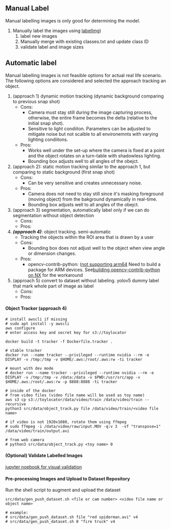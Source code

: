 ## Manual Label
Manual labelling images is only good for determining the model.  
1. Manually label the images using [labelImg](https://github.com/tzutalin/labelImg))
	1. label new images 
	2. Manually merge with existing classes.txt and update class ID
	3. validate label and image sizes

## Automatic label
Manual labelling images is not feasible options for actual real life scenario. 
The following options are considered and selected the approach tracking an object. 

1. (approach 1) dynamic motion tracking (dynamic background comparing to previous snap shot)
	- Cons: 
		- Camera must stay still during the image capturing process, otherwise, the entire frame becomes the delta (relative to the initial snap shot).
		- Sensitive to light condiiton. Parameters can be adjusted to mitigate noise but not scalble to all environemnts with varying lighting condiitons. 
	- Pros: 
		- Works well under the set-up where the camera is fixed at a point and the object rotates on a turn-table with shadowless lighting. 
		- Bounding box adjusts well to all angles of the obejct. 
2. (approach 2): static motion tracking similar to the approach 1, but comparing to static background (first snap shot)
	- Cons: 
		- Can be very sensitive and creates unnecessary noise. 
	- Pros: 
		- Camera does not need to stay still since it's masking foreground (moving object) from the bakground dynamically in real-time. 
		- Bounding box adjusts well to all angles of the obejct. 
3. (approach 3) segmentation, automatically label only if we can do segmentation without object detection   
	- Cons:
	- Pros: 
5. ***(approach 4)***: object tracking. semi-automatic 
	- Tracking the objects within the ROI area that is drawn by a user
	- Cons:
		- Bounding box does not adjust well to the object when view angle or dimension changes. 
	- Pros:  
		- opencv-contrib-python: ([not supporting arm64](https://forums.developer.nvidia.com/t/how-to-install-opencv-contrib-python-on-xavier/76549) Need to build a package for ARM devices. See[building opencv-contrib-python on NX](0_build_opencv-contrib-python) for the workaround
1. (approach 5) convert to dataset without labeling. yolov5 dummy label that mark whole part of image as label
	- Cons:
	- Pros:  

#### Object Tracker (approach 4)
 
```
# install awscli if missing 
# sudo apt install -y awscli 
aws configure
# enter access key and secret key for s3://toylocator 

docker build -t tracker -f Dockerfile.tracker .

# stable tracker
docker run --name tracker --privileged --runtime nvidia --rm -e DISPLAY -v /tmp:/tmp -v $HOME/.aws:/root/.aws:rw -ti tracker

# mount with dev mode
# docker run --name tracker --privileged --runtime nvidia --rm -e DISPLAY -v /tmp:/tmp -v /data:/data -v $PWD:/usr/src/app -v $HOME/.aws:/root/.aws:rw -p 8888:8888 -ti tracker 

# inside of the docker 
# from video files (video file name will be used as toy name)
aws s3 cp s3://toylocator/data/video/train /data/video/train --recursive
python3 src/data/object_track.py file /data/video/train/<video file name>
	
# if video is not 1920x1080, rotate them using ffmpeg 
# sudo ffmpeg -i /data/video/raw/input.MOV -q:v 3  -vf "transpose=1" /data/video/train/output.avi

# from web camera 
# python3 src/data/object_track.py <toy name> 0 
```

#### (Optional) Validate Labelled Images 
[jupyter noebook for visual validation](../notebook/validate_yolov5_dataset.ipynb)  

#### Pre-processing Images and Upload to Dataset Repository  
Run the shell script to augment and upload the dataset
```
src/data/gen_push_dataset.sh <file or cam number> <video file name or object name>

# example: 
# src/data/gen_push_dataset.sh file "red spiderman.avi" v4
# src/data/gen_push_dataset.sh 0 "fire truck" v4

```

